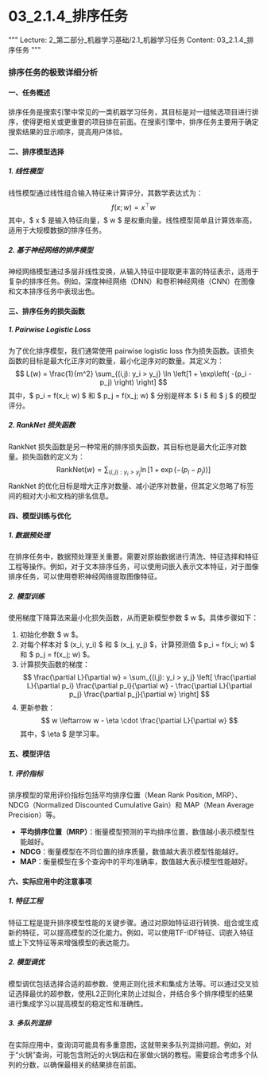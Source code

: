 # 03_2.1.4_排序任务

"""
Lecture: 2_第二部分_机器学习基础/2.1_机器学习任务
Content: 03_2.1.4_排序任务
"""

### 排序任务的极致详细分析

#### 一、任务概述
排序任务是搜索引擎中常见的一类机器学习任务，其目标是对一组候选项目进行排序，使得更相关或更重要的项目排在前面。在搜索引擎中，排序任务主要用于确定搜索结果的显示顺序，提高用户体验。

#### 二、排序模型选择

##### 1. 线性模型
线性模型通过线性组合输入特征来计算评分，其数学表达式为：
$$ f(x; w) = x^\top w $$
其中，$ x $ 是输入特征向量，$ w $ 是权重向量。线性模型简单且计算效率高，适用于大规模数据的排序任务。

##### 2. 基于神经网络的排序模型
神经网络模型通过多层非线性变换，从输入特征中提取更丰富的特征表示，适用于复杂的排序任务。例如，深度神经网络（DNN）和卷积神经网络（CNN）在图像和文本排序任务中表现出色。

#### 三、排序任务的损失函数

##### 1. Pairwise Logistic Loss
为了优化排序模型，我们通常使用 pairwise logistic loss 作为损失函数。该损失函数的目标是最大化正序对的数量，最小化逆序对的数量。其定义为：
$$ L(w) = \frac{1}{m^2} \sum_{(i,j): y_i > y_j} \ln \left[1 + \exp\left( -(p_i - p_j) \right) \right] $$
其中，$ p_i = f(x_i; w) $ 和 $ p_j = f(x_j; w) $ 分别是样本 $ i $ 和 $ j $ 的模型评分。

##### 2. RankNet 损失函数
RankNet 损失函数是另一种常用的排序损失函数，其目标也是最大化正序对数量。损失函数的定义为：
$$ \text{RankNet}(w) = \sum_{(i,j): y_i > y_j} \ln \left[1 + \exp\left( -(p_i - p_j) \right) \right] $$
RankNet 的优化目标是增大正序对数量、减小逆序对数量，但其定义忽略了标签间的相对大小和文档的排名信息。

#### 四、模型训练与优化

##### 1. 数据预处理
在排序任务中，数据预处理至关重要。需要对原始数据进行清洗、特征选择和特征工程等操作。例如，对于文本排序任务，可以使用词嵌入表示文本特征，对于图像排序任务，可以使用卷积神经网络提取图像特征。

##### 2. 模型训练
使用梯度下降算法来最小化损失函数，从而更新模型参数 $ w $。具体步骤如下：
1. 初始化参数 $ w $。
2. 对每个样本对 $ (x_i, y_i) $ 和 $ (x_j, y_j) $，计算预测值 $ p_i = f(x_i; w) $ 和 $ p_j = f(x_j; w) $。
3. 计算损失函数的梯度：
   $$ \frac{\partial L}{\partial w} = \sum_{(i,j): y_i > y_j} \left[ \frac{\partial L}{\partial p_i} \frac{\partial p_i}{\partial w} - \frac{\partial L}{\partial p_j} \frac{\partial p_j}{\partial w} \right] $$
4. 更新参数：
   $$ w \leftarrow w - \eta \cdot \frac{\partial L}{\partial w} $$
   其中，$ \eta $ 是学习率。

#### 五、模型评估

##### 1. 评价指标
排序模型的常用评价指标包括平均排序位置（Mean Rank Position, MRP）、NDCG（Normalized Discounted Cumulative Gain）和 MAP（Mean Average Precision）等。

- **平均排序位置（MRP）**：衡量模型预测的平均排序位置，数值越小表示模型性能越好。
- **NDCG**：衡量模型在不同位置的排序质量，数值越大表示模型性能越好。
- **MAP**：衡量模型在多个查询中的平均准确率，数值越大表示模型性能越好。

#### 六、实际应用中的注意事项

##### 1. 特征工程
特征工程是提升排序模型性能的关键步骤。通过对原始特征进行转换、组合或生成新的特征，可以提高模型的泛化能力。例如，可以使用TF-IDF特征、词嵌入特征或上下文特征等来增强模型的表达能力。

##### 2. 模型调优
模型调优包括选择合适的超参数、使用正则化技术和集成方法等。可以通过交叉验证选择最优的超参数，使用L2正则化来防止过拟合，并结合多个排序模型的结果进行集成学习以提高模型的稳定性和准确性。

##### 3. 多队列混排
在实际应用中，查询词可能具有多重意图，这就带来多队列混排问题。例如，对于“火锅”查询，可能包含附近的火锅店和在家做火锅的教程。需要综合考虑多个队列的分数，以确保最相关的结果排在前面。
